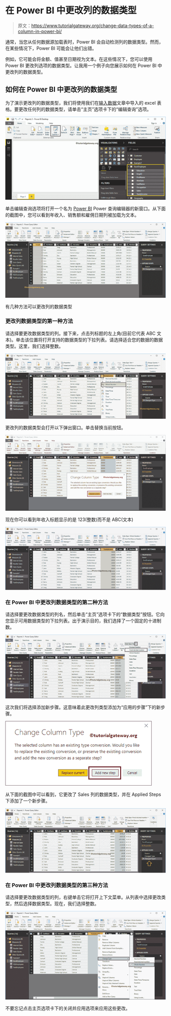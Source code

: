 # 在 Power BI 中更改列的数据类型

> 原文：<https://www.tutorialgateway.org/change-data-types-of-a-column-in-power-bi/>

通常，当您从任何数据源加载表时，Power BI 会自动检测列的数据类型。然而，在某些情况下，Power BI 可能会让他们出错。

例如，它可能会将金额、值甚至日期视为文本。在这些情况下，您可以使用 Power BI 更改列选项的数据类型。让我用一个例子向您展示如何在 Power BI 中更改列的数据类型。

## 如何在 Power BI 中更改列的数据类型

为了演示更改列的数据类型，我们将使用我们在[输入数据](https://www.tutorialgateway.org/how-to-enter-data-into-power-bi/)文章中导入的 excel 表格。要更改任何列的数据类型，请单击“主页”选项卡下的“编辑查询”选项。

![Change Data Types of a Column in Power BI 1](img/abc989c1f4eb545aa307daed2efca694.png)

单击编辑查询选项将打开一个名为 [Power BI](https://www.tutorialgateway.org/power-bi-tutorial/) Power 查询编辑器的新窗口。从下面的截图中，您可以看到年收入、销售额和雇佣日期列被加载为文本。

![Change Data Types of a Column in Power BI 2](img/a7c3783867d53e98fdb886e2d054a817.png)

有几种方法可以更改列的数据类型

### 更改列数据类型的第一种方法

请选择要更改数据类型的列。接下来，点击列标题的左上角(目前它代表 ABC 文本)。单击该位置将打开支持的数据类型的下拉列表。请选择适合您的数据的数据类型。这里，我们选择整数。

![Change Data Types of a Column in Power BI 4](img/80f70ce867eb5ff99ce75fc8e53e2c5b.png)

更改列的数据类型会打开以下弹出窗口。单击替换当前按钮。

![Change Data Types of a Column in Power BI 5](img/9ad7dd04a1d8f8cb901e3a7f6d151f8d.png)

现在你可以看到年收入标题显示的是 123(整数)而不是 ABC(文本)

![Change Data Types of a Column in Power BI 6](img/8a189c0f30bae9c8bcb10ba9fa4ac178.png)

### 在 Power BI 中更改列数据类型的第二种方法

请选择要更改数据类型的列名，然后单击“主页”选项卡下的“数据类型”按钮。它向您显示可用数据类型的下拉列表。出于演示目的，我们选择了一个固定的十进制数。

![Change Data Types of a Column in Power BI 8](img/6cceb2b328228f71dd6664b9adf6eecf.png)

这次我们将选择添加新步骤。这意味着此更改列类型添加为“应用的步骤”下的新步骤。

![Change Data Types of a Column in Power BI 9](img/590597e2d1eeec4a45587b5308ae1e89.png)

从下面的截图中可以看到，它更改了 Sales 列的数据类型，并在 Applied Steps 下添加了一个新步骤。

![Change Data Types of a Column in Power BI 10](img/6e0a19a1d3387d9c20f9606372b24b6c.png)

### 在 Power BI 中更改列数据类型的第三种方法

请选择要更改数据类型的列，右键单击它将打开上下文菜单。从列表中选择更改类型，然后选择数据类型。现在，我们选择整数。

![Change Data Types of a Column in Power BI 11](img/c0691254b48d346808ccafa35945b562.png)

不要忘记点击主页选项卡下的关闭并应用选项来应用这些更改。